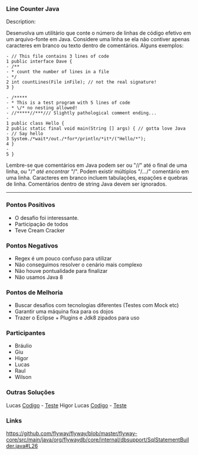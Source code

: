 ### Line Counter Java

Description:

Desenvolva um utilitário que conte o número de linhas de código efetivo em um arquivo-fonte em Java. Considere uma linha se ela não contiver apenas caracteres em branco ou texto dentro de comentários. Alguns exemplos:

```
- // This file contains 3 lines of code
1 public interface Dave {
- /**
- * count the number of lines in a file
- */
2 int countLines(File inFile); // not the real signature!
3 }
```

```
- /*****
- * This is a test program with 5 lines of code
- * \/* no nesting allowed!
- //*****//***/// Slightly pathological comment ending...
-
1 public class Hello {
2 public static final void main(String [] args) { // gotta love Java
- // Say hello
3 System./*wait*/out./*for*/println/*it*/("Hello/*");
4 }
-
5 }

```

Lembre-se que comentários em Java podem ser ou "//" até o final de uma linha, ou "/*" até encontrar "*/". Podem existir múltiplos "/*...*/" comentário em uma linha. Caracteres em branco incluem tabulações, espações e quebras de linha. Comentários dentro de string Java devem ser ignorados.



-----


### Pontos Positivos
- O desafio foi interessante.
- Participação de todos
- Teve Cream Cracker

### Pontos Negativos
- Regex é um pouco confuso para utilizar
- Não conseguimos resolver o cenário mais complexo
- Não houve pontualidade para finalizar
- Não usamos Java 8

### Pontos de Melhoria
- Buscar desafios com tecnologias diferentes (Testes com Mock etc)
- Garantir uma máquina fixa para os dojos
- Trazer o Eclipse + Plugins e Jdk8 zipados para uso


### Participantes

- Bráulio
- Giu
- Higor
- Lucas
- Raul
- Wilson

### Outras Soluções
Lucas [Codigo](https://github.com/luksrn/my-exercism.io/blob/master/java/javaCountLines/src/main/java/dojo/LineCounter.java) - [Teste](https://github.com/luksrn/my-exercism.io/blob/master/java/javaCountLines/src/test/java/dojo/LineCounterTest.java)
Higor Lucas [Codigo](https://github.com/higorae/coding-dojo/blob/master/18_02_2016/src/main/java/dojo/LineCounter.java) - [Teste](https://github.com/higorae/coding-dojo/blob/master/18_02_2016/src/test/java/dojo/LineCounterTest.java)

### Links
https://github.com/flyway/flyway/blob/master/flyway-core/src/main/java/org/flywaydb/core/internal/dbsupport/SqlStatementBuilder.java#L26
